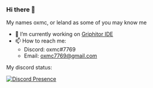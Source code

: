 ### Hi there 👋

My names oxmc, or leland as some of you may know me

- 🔭 I’m currently working on <a href="https://github.com/Griphitor/Griphitor-IDE">Griphitor IDE</a>
- 📫 How to reach me:
  - Discord: oxmc#7769
  - Email: oxmc7769@gmail.com


My discord status:

[![Discord Presence](https://lanyard-profile-readme.vercel.app/api/740965195496816721
                            )](https://discord.com/users/740965195496816721)
